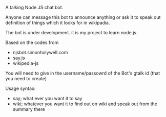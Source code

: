 A talking Node JS chat bot. 

Anyone can message this bot to announce anything or ask it to speak out definition of things which it looks for in wikipadia.

The bot is under development. it is my project to learn node.js.

Based on the codes from 

- njsbot.simonholywell.com
- say.js
- wikipedia-js

You will need to give in the username/passowrd of the Bot's gtalk id (that you need to create)


Usage syntax:

- say; what ever you want it to say
- wiki; whatever you want it to find out on wiki and speak out from the summary there



